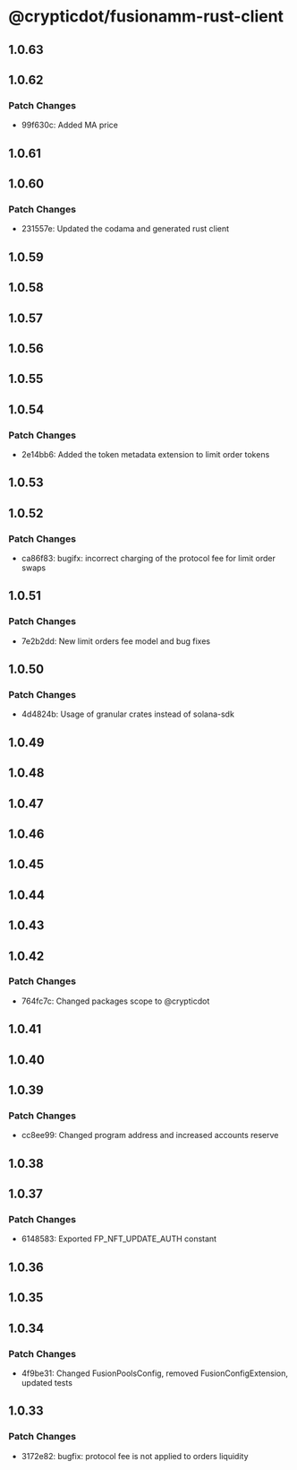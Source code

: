 # @crypticdot/fusionamm-rust-client

## 1.0.63

## 1.0.62

### Patch Changes

- 99f630c: Added MA price

## 1.0.61

## 1.0.60

### Patch Changes

- 231557e: Updated the codama and generated rust client

## 1.0.59

## 1.0.58

## 1.0.57

## 1.0.56

## 1.0.55

## 1.0.54

### Patch Changes

- 2e14bb6: Added the token metadata extension to limit order tokens

## 1.0.53

## 1.0.52

### Patch Changes

- ca86f83: bugifx: incorrect charging of the protocol fee for limit order swaps

## 1.0.51

### Patch Changes

- 7e2b2dd: New limit orders fee model and bug fixes

## 1.0.50

### Patch Changes

- 4d4824b: Usage of granular crates instead of solana-sdk

## 1.0.49

## 1.0.48

## 1.0.47

## 1.0.46

## 1.0.45

## 1.0.44

## 1.0.43

## 1.0.42

### Patch Changes

- 764fc7c: Changed packages scope to @crypticdot

## 1.0.41

## 1.0.40

## 1.0.39

### Patch Changes

- cc8ee99: Changed program address and increased accounts reserve

## 1.0.38

## 1.0.37

### Patch Changes

- 6148583: Exported FP_NFT_UPDATE_AUTH constant

## 1.0.36

## 1.0.35

## 1.0.34

### Patch Changes

- 4f9be31: Changed FusionPoolsConfig, removed FusionConfigExtension, updated tests

## 1.0.33

### Patch Changes

- 3172e82: bugfix: protocol fee is not applied to orders liquidity

